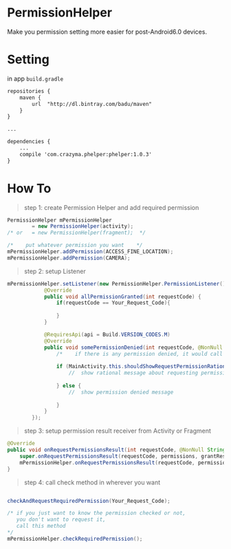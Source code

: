 ﻿PermissionHelper
===
Make you permission setting more easier for post-Android6.0 devices.

Setting
===
in app `build.gradle`
``` XML
repositories {
    maven {
        url  "http://dl.bintray.com/badu/maven"
    }
}

...

dependencies {
    ...
    compile 'com.crazyma.phelper:phelper:1.0.3'
}
```

How To
===
> step 1: create Permission Helper and add required permission
``` java
PermissionHelper mPermissionHelper 
        = new PermissionHelper(activity);
/* or   = new PermissionHelper(fragment);  */

/*    put whatever permission you want    */
mPermissionHelper.addPermission(ACCESS_FINE_LOCATION);
mPermissionHelper.addPermission(CAMERA);

```

> step 2: setup Listener
``` java
mPermissionHelper.setListener(new PermissionHelper.PermissionListener() {
            @Override
            public void allPermissionGranted(int requestCode) {
                if(requestCode == Your_Request_Code){
                    
                }
            }

            @RequiresApi(api = Build.VERSION_CODES.M)
            @Override
            public void somePermissionDenied(int requestCode, @NonNull String[] permissions, @NonNull int[] grantResults) {
                /*    if there is any permission denied, it would call this method    */
                
                if (MainActivity.this.shouldShowRequestPermissionRationale(permissions[0])) {
                    //  show rational message about requesting permission
                    
                } else {
                    //  show permission denied message
                    
                }
            }
        });
```

> step 3: setup permission result receiver from Activity or Fragment
``` java
@Override
public void onRequestPermissionsResult(int requestCode, @NonNull String[] permissions, @NonNull int[] grantResults) {
    super.onRequestPermissionsResult(requestCode, permissions, grantResults);
    mPermissionHelper.onRequestPermissionsResult(requestCode, permissions, grantResults);
}
```


> step 4: call check method in wherever you want
``` java

checkAndRequestRequiredPermission(Your_Request_Code);

/* if you just want to know the permission checked or not,
   you don't want to request it,
   call this method    
*/   
mPermissionHelper.checkRequiredPermission();
   
```
